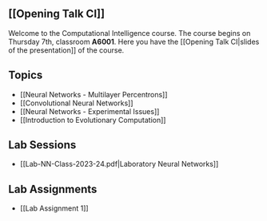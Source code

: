 ## [[Opening Talk CI]]
Welcome to the Computational Intelligence course. The course begins on Thursday 7th, classroom **A6001**. Here you have the [[Opening Talk CI|slides of the presentation]] of the course.
## Topics
- [[Neural Networks - Multilayer Percentrons]]
- [[Convolutional Neural Networks]]
- [[Neural Networks - Experimental Issues]]
- [[Introduction to Evolutionary Computation]]

## Lab Sessions
- [[Lab-NN-Class-2023-24.pdf|Laboratory Neural Networks]]

## Lab Assignments
- [[Lab Assignment 1]]

